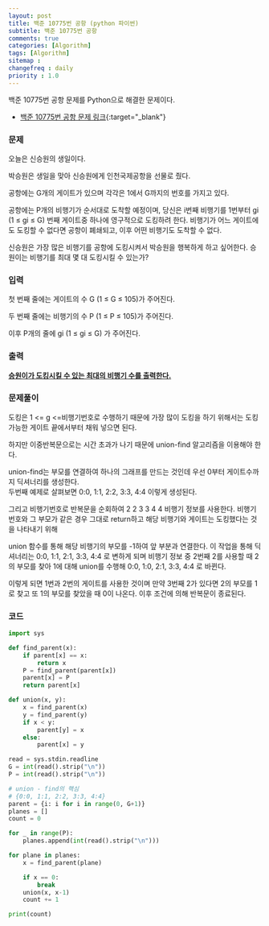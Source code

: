 ```yaml
---
layout: post
title: 백준 10775번 공항 (python 파이썬)
subtitle: 백준 10775번 공항
comments: true
categories: [Algorithm]
tags: [Algorithm]
sitemap :
changefreq : daily
priority : 1.0
---
```

백준 10775번 공항 문제를 Python으로 해결한 문제이다.  

* [백준 10775번 공항 문제 링크](https://www.acmicpc.net/problem/10775){:target="_blank"}


### 문제 
오늘은 신승원의 생일이다.

박승원은 생일을 맞아 신승원에게 인천국제공항을 선물로 줬다.

공항에는 G개의 게이트가 있으며 각각은 1에서 G까지의 번호를 가지고 있다.

공항에는 P개의 비행기가 순서대로 도착할 예정이며, 당신은 i번째 비행기를 1번부터 gi (1 ≤ gi ≤ G) 번째 게이트중 하나에 영구적으로 도킹하려 한다. 비행기가 어느 게이트에도 도킹할 수 없다면 공항이 폐쇄되고, 이후 어떤 비행기도 도착할 수 없다.

신승원은 가장 많은 비행기를 공항에 도킹시켜서 박승원을 행복하게 하고 싶어한다. 승원이는 비행기를 최대 몇 대 도킹시킬 수 있는가?


### 입력
첫 번째 줄에는 게이트의 수 G (1 ≤ G ≤ 105)가 주어진다.

두 번째 줄에는 비행기의 수 P (1 ≤ P ≤ 105)가 주어진다.

이후 P개의 줄에 gi (1 ≤ gi ≤ G) 가 주어진다.


### 출력
**<u>승원이가 도킹시킬 수 있는 최대의 비행기 수를 출력한다.</u>**


### 문제풀이
도킹은 1 <= g <=비행기번호로 수행하기 때문에 가장 많이 도킹을 하기 위해서는
도킹 가능한 게이트 끝에서부터 채워 넣으면 된다.

하지만 이중반복문으로는 시간 초과가 나기 때문에 union-find 알고리즘을 이용해야 한다.  

union-find는 부모를 연결하여 하나의 그래프를 만드는 것인데
우선 0부터 게이트수까지 딕셔너리를 생성한다.  
두번째 예제로 살펴보면 0:0, 1:1, 2:2, 3:3, 4:4 이렇게 생성된다.

그리고 비행기번호로 반복문을 순회하여 2 2 3 3 4 4 비행기 정보를 사용한다.
비행기번호와 그 부모가 같은 경우 그대로 return하고 해당 비행기와 게이트는 도킹했다는 것을 나타내기 위해

union 함수를 통해 해당 비행기의 부모를 -1하여 앞 부분과 연결한다.
이 작업을 통해 딕셔너리는 0:0, 1:1, 2:1, 3:3, 4:4 로 변하게 되며 비행기 정보 중 2번째 2를 사용할 때 2의 부모를 찾아 1에 대해 union를 수행해 0:0, 1:0, 2:1, 3:3, 4:4 로 바뀐다. 

이렇게 되면 1번과 2번의 게이트를 사용한 것이며 만약 3번째 2가 있다면 2의 부모를 1로 찾고 또 1의 부모를 찾았을 때 0이 나온다. 이후 조건에 의해 반복문이 종료된다.


### 코드
```python
import sys

def find_parent(x):
    if parent[x] == x:
        return x
    P = find_parent(parent[x])
    parent[x] = P
    return parent[x]

def union(x, y):
    x = find_parent(x)
    y = find_parent(y)
    if x < y:
        parent[y] = x
    else:
        parent[x] = y

read = sys.stdin.readline
G = int(read().strip("\n"))
P = int(read().strip("\n"))

# union - find의 핵심
# {0:0, 1:1, 2:2, 3:3, 4:4}
parent = {i: i for i in range(0, G+1)}
planes = []
count = 0

for _ in range(P):
    planes.append(int(read().strip("\n")))

for plane in planes:
    x = find_parent(plane)

    if x == 0:
        break
    union(x, x-1)
    count += 1

print(count)
```